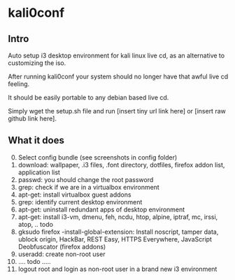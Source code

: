 # kali0conf
## Intro
Auto setup i3 desktop environment for kali linux live cd, as an alternative to customizing the iso.

After running kali0conf your system should no longer have that 
awful live cd feeling. 

It should be easily portable to any debian based live cd. 
  
Simply wget the setup.sh file and run [insert tiny url link here] or
[insert raw github link here]. 

## What it does
0. Select config bundle (see screenshots in config folder)
3. download: wallpaper, .i3 files, .font directory, dotfiles, firefox addon list, application list
0. passwd: you should change the root password
1. grep: check if we are in a virtualbox environment 
1. apt-get: install virtualbox guest addons
2. grep: identify current desktop environment 
2. apt-get: uninstall redundant apps of desktop environment
3. apt-get: install i3-vm, dmenu, feh, ncdu, htop, alpine, iptraf, mc, irssi, atop, .. todo 
4. gksudo firefox -install-global-extension: Install noscript, tamper data, ublock origin, HackBar, REST Easy, HTTPS Everywhere, JavaScript Deobfuscator (firefox addons) 
4. useradd: create non-root user 
4. .... todo .....
4. logout root and login as non-root user in a brand new i3 environment
